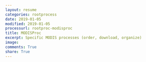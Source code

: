 ```yaml
---
layout: resume
categories: rootprocess
date: 2019-01-05
modified: 2019-01-05
processurl: rootproc-modisproc
title: MODISProc
excerpt: Specific MODIS processes (order, download, organize)
image: 
comments: True
share: True
---
```


